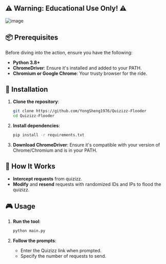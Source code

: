 ## **⚠️ Warning: Educational Use Only! ⚠️**
![image](https://github.com/user-attachments/assets/bebb34e9-14dc-4114-b47a-3e5b90993e84)

## **📦 Prerequisites**

Before diving into the action, ensure you have the following:

- **Python 3.8+**
- **ChromeDriver**: Ensure it's installed and added to your PATH.
- **Chromium or Google Chrome**: Your trusty browser for the ride.

## **🚀 Installation**

1. **Clone the repository**:
    ```bash
    git clone https://github.com/YongSheng1976/Quizizz-Flooder
    cd Quizizz-Flooder
    ```

2. **Install dependencies**:
    ```bash
    pip install -r requirements.txt
    ```

3. **Download ChromeDriver**:
    Ensure it's compatible with your version of Chrome/Chromium and is in your PATH.

## **🔧 How It Works**

- **Intercept requests** from quizizz.
- **Modify** and **resend** requests with randomized IDs and IPs to flood the quizizz.

## **🎮 Usage**

1. **Run the tool**:
    ```bash
    python main.py
    ```

2. **Follow the prompts**:
    - Enter the Quizizz link when prompted.
    - Specify the number of requests to send.

